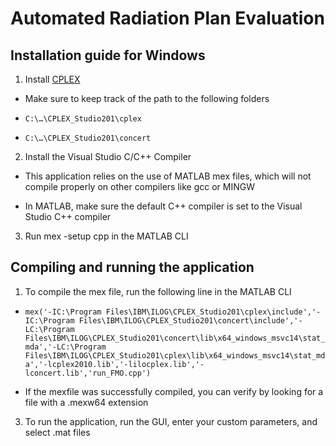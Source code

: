 # Automated Radiation Plan Evaluation

## Installation guide for Windows

1. Install [CPLEX](https://community.ibm.com/community/user/datascience/blogs/xavier-nodet1/2020/07/09/cplex-free-for-students?CommunityKey=ab7de0fd-6f43-47a9-8261-33578a231bb7&tab=)

* Make sure to keep track of the path to the following folders

* `C:\…\CPLEX_Studio201\cplex`

* `C:\…\CPLEX_Studio201\concert`

2. Install the Visual Studio C/C++ Compiler

* This application relies on the use of MATLAB mex files, which will not compile properly on other compilers like gcc or MINGW

* In MATLAB, make sure the default C++ compiler is set to the Visual Studio C++ compiler

3. Run mex -setup cpp in the MATLAB CLI


## Compiling and running the application

1. To compile the mex file, run the following line in the MATLAB CLI

* `mex('-IC:\Program Files\IBM\ILOG\CPLEX_Studio201\cplex\include','-IC:\Program Files\IBM\ILOG\CPLEX_Studio201\concert\include','-LC:\Program Files\IBM\ILOG\CPLEX_Studio201\concert\lib\x64_windows_msvc14\stat_mda','-LC:\Program Files\IBM\ILOG\CPLEX_Studio201\cplex\lib\x64_windows_msvc14\stat_mda','-lcplex2010.lib','-lilocplex.lib','-lconcert.lib','run_FMO.cpp')`

* If the mexfile was successfully compiled, you can verify by looking for a file with a .mexw64 extension

3. To run the application, run the GUI, enter your custom parameters, and select .mat files

